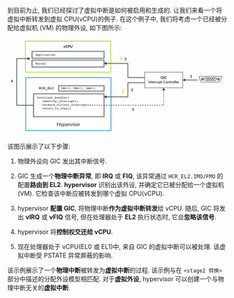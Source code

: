 
到目前为止, 我们已经探讨了虚拟中断是如何被启用和生成的. 让我们来看一个将虚拟中断转发到虚拟 CPU(vCPU)的例子. 在这个例子中, 我们将考虑一个已经被分配给虚拟机 (VM) 的物理外设, 如下图所示:

<div align='center'>
<img src="./images/2025-02-21-21-19-06.png"/>
</div>

该图示展示了以下步骤:

1) 物理外设向 GIC 发出其中断信号.

2) GIC 生成一个**物理中断异常**, 即 **IRQ** 或 **FIQ**, 该异常通过 `HCR_EL2.IMO/FMO` 的配置**路由到 EL2**. **hypervisor** 识别出该外设, 并确定它已被分配给一个虚拟机(VM). 它检查该中断应被转发到哪个虚拟 CPU(vCPU).

3) hypervisor **配置 GIC**, 将物理中断**作为虚拟中断转发**给 vCPU. 随后, GIC 将发出 **vIRQ** 或 **vFIQ** 信号, 但在处理器处于 **EL2** 执行状态时, 它会**忽略该信号**.

4) hypervisor 将**控制权交还给 vCPU**.

5) 现在处理器处于 vCPU(EL0 或 EL1)中, 来自 GIC 的虚拟中断可以被处理. 该虚拟中断受 PSTATE 异常屏蔽的影响.

该示例展示了一个**物理中断**被转发为**虚拟中断**的过程. 该示例与在 `<stage2 转换>` 部分中描述的分配外设模型相匹配. 对于**虚拟外设**, hypervisor 可以创建一个与物理中断无关的**虚拟中断**.
